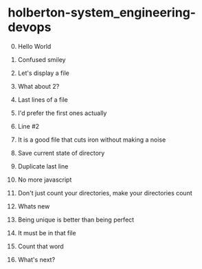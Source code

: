 # holberton-system_engineering-devops

0. Hello World

1. Confused smiley

2. Let's display a file

3. What about 2?

4. Last lines of a file

5. I'd prefer the first ones actually

6. Line #2 

7. It is a good file that cuts iron without making a noise

8. Save current state of directory

9. Duplicate last line

10. No more javascript

11. Don't just count your directories, make your directories count

12. Whats new

13. Being unique is better than being perfect

14. It must be in that file

15. Count that word

16. What's next? 

